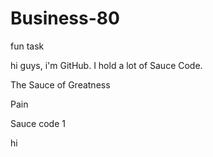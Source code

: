 # Business-80
fun task

hi guys,
i'm GitHub.
I hold a lot of Sauce Code.

The Sauce of Greatness

Pain

Sauce code 1

hi
